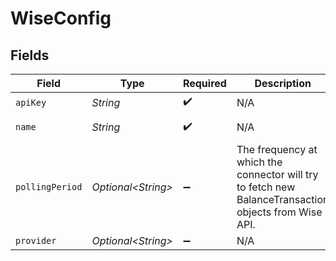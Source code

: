 # WiseConfig


## Fields

| Field                                                                                                 | Type                                                                                                  | Required                                                                                              | Description                                                                                           | Example                                                                                               |
| ----------------------------------------------------------------------------------------------------- | ----------------------------------------------------------------------------------------------------- | ----------------------------------------------------------------------------------------------------- | ----------------------------------------------------------------------------------------------------- | ----------------------------------------------------------------------------------------------------- |
| `apiKey`                                                                                              | *String*                                                                                              | :heavy_check_mark:                                                                                    | N/A                                                                                                   | XXX                                                                                                   |
| `name`                                                                                                | *String*                                                                                              | :heavy_check_mark:                                                                                    | N/A                                                                                                   | My Wise Account                                                                                       |
| `pollingPeriod`                                                                                       | *Optional\<String>*                                                                                   | :heavy_minus_sign:                                                                                    | The frequency at which the connector will try to fetch new BalanceTransaction objects from Wise API.<br/> | 60s                                                                                                   |
| `provider`                                                                                            | *Optional\<String>*                                                                                   | :heavy_minus_sign:                                                                                    | N/A                                                                                                   |                                                                                                       |